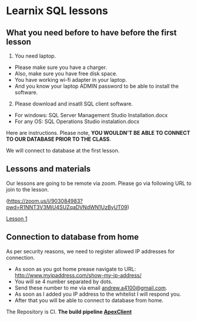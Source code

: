 # Learnix SQL lessons


## What you need before to have before the first lesson 
1. You need laptop. 
- Please make sure you have a charger. 
- Also, make sure you have free disk space. 
- You have working wi-fi adapter in your laptop. 
- And you know your laptop ADMIN password to be able to install the software.

2. Please download and insatll SQL client software.

- For windows: SQL Server Management Studio Installation.docx 
- For any OS: SQL Operations Studio instalation.docx


Here are instructions. 
Please note, <b>YOU WOULDN'T BE ABLE TO CONNECT TO OUR DATABASE PRIOR TO THE CLASS</b>. 

We will connect to database at the first lesson. 


## Lessons and materials

Our lessons are going to be remote via zoom. Please go via following URL to join to the lesson.

(https://zoom.us/j/903084983?pwd=R1NNT3V3MjU4SUZqaDVNdWN1UzByUT09)


[Lesson 1](./Lesson1)


## Connection to database from home 
As per security reasons, we need to register allowed IP addresses for connection.

- As soon as you got home prease navigate to URL: http://www.myipaddress.com/show-my-ip-address/ 
- You will se 4 number separated by dots.
- Send these number to me via email andrew.a4100@gmail.com. 
- As soon as I added you IP address to the whitelist I will respond you.
- After that you will be able to connect to database from home.



The Repository is CI. 
<b>The build pipeline [ApexClient](https://totalwinemore.visualstudio.com/TWM%20Agile%20Projects/_build?definitionId=288&_a=summary&view=branches)</b>

